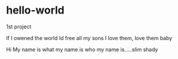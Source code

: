 # hello-world
1st project 

If I owened the world
Id free all my sons
I love them, love them baby

Hi 
My name is what 
my name is who
my name is.....slim shady
